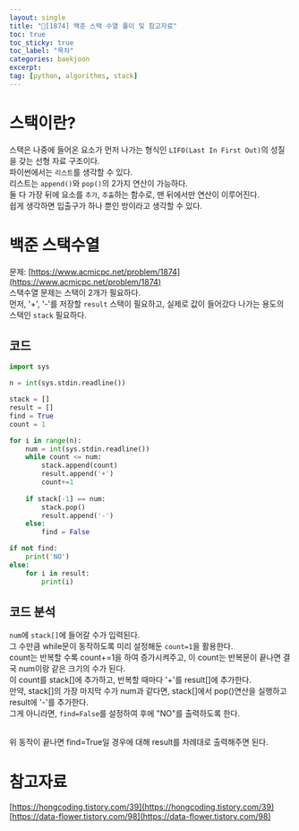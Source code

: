 ```yaml
---
layout: single
title: "📘[1874] 백준 스택 수열 풀이 및 참고자료"
toc: true
toc_sticky: true
toc_label: "목차"
categories: baekjoon
excerpt:
tag: [python, algorithms, stack]
---
```


# 스택이란?
스택은 나중에 들어온 요소가 먼저 나가는 형식인 `LIFO(Last In First Out)`의 성질을 갖는 선형 자료 구조이다.  
파이썬에서는 `리스트`를 생각할 수 있다.  
리스트는 `append()`와 `pop()`의 2가지 연산이 가능하다.  
둘 다 가장 뒤에 요소를 `추가`, `추출`하는 함수로, 맨 뒤에서만 연산이 이루어진다.  
쉽게 생각하면 입출구가 하나 뿐인 방이라고 생각할 수 있다.  

# 백준 스택수열
문제: [https://www.acmicpc.net/problem/1874](https://www.acmicpc.net/problem/1874)  
스택수열 문제는 스택이 2개가 필요하다.  
먼저, '+', '-'를 저장할 `result` 스택이 필요하고, 실제로 값이 들어갔다 나가는 용도의 스택인 `stack` 필요하다.  

## 코드
```python
import sys

n = int(sys.stdin.readline())

stack = []
result = []
find = True
count = 1

for i in range(n):
    num = int(sys.stdin.readline())
    while count <= num:
        stack.append(count)
        result.append('+')
        count+=1
    
    if stack[-1] == num:
        stack.pop()
        result.append('-')
    else:
        find = False

if not find:
    print('NO')
else:
    for i in result:
        print(i)
```  

## 코드 분석
`num`에 `stack[]`에 들어갈 수가 입력된다.  
그 수만큼 while문이 동작하도록 미리 설정해둔 `count=1`을 활용한다.  
count는 반복할 수록 count+=1을 하여 증가시켜주고, 이 count는 반복문이 끝나면 결국 num이랑 같은 크기의 수가 된다.  
이 count를 stack[]에 추가하고, 반복할 때마다 '+'를 result[]에 추가한다.  
만약, stack[]의 가장 마지막 수가 num과 같다면, stack[]에서 pop()연산을 실행하고 result에 '-'를 추가한다.  
그게 아니라면, `find=False`를 설정하여 후에 "NO"를 출력하도록 한다.  
<br>

위 동작이 끝나면 find=True일 경우에 대해 result를 차례대로 출력해주면 된다.  

# 참고자료
[https://hongcoding.tistory.com/39](https://hongcoding.tistory.com/39)  
[https://data-flower.tistory.com/98](https://data-flower.tistory.com/98)  